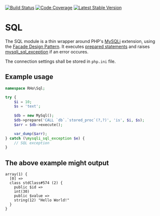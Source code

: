 [![Build Status](https://travis-ci.org/robert-horvath/sql.svg?branch=master)](https://travis-ci.org/robert-horvath/sql)
[![Code Coverage](https://codecov.io/gh/robert-horvath/sql/branch/master/graph/badge.svg)](https://codecov.io/gh/robert-horvath/sql)
[![Latest Stable Version](https://img.shields.io/packagist/v/robert/sql.svg)](https://packagist.org/packages/robert/sql)

# SQL
The SQL module is a thin wrapper around PHP's [MySQLi](http://php.net/manual/en/intro.mysqli.php) extension, using the [Facade Design Pattern](https://en.wikipedia.org/wiki/Facade_pattern#PHP). It executes 
[prepared statements](http://php.net/manual/en/mysqli.quickstart.prepared-statements.php) and raises [mysqli_sql_exception](http://php.net/manual/en/class.mysqli-sql-exception.php) if an error occures.

The connection settings shall be stored in ```php.ini``` file.

## Example usage
```php
namespace RHo\Sql;

try {
    $i = 10;
    $s = 'text';
    
    $db = new MySql();
    $db->prepare('CALL `db`.`stored_proc`(?,?)', 'is', $i, $s);
    $arr = $db->execute();

    var_dump($arr);
} catch (\mysqli_sql_exception $e) {
    // SQL exception
}
```
## The above example might output
```
array(1) {
  [0] =>
  class stdClass#574 (2) {
    public $id =>
    int(30)
    public $value =>
    string(12) "Hello World!"
  }
}
```
